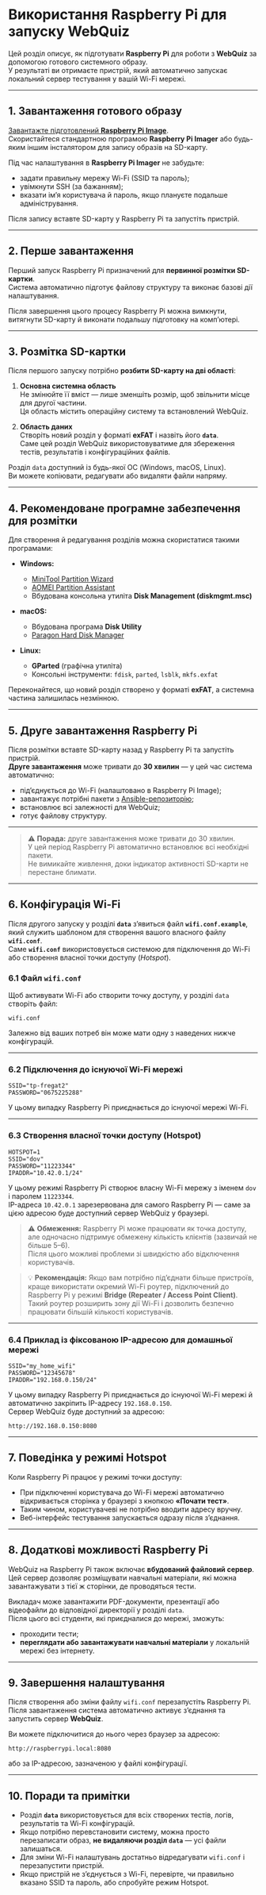 # Використання Raspberry Pi для запуску WebQuiz

Цей розділ описує, як підготувати **Raspberry Pi** для роботи з **WebQuiz** за допомогою готового системного образу.  
У результаті ви отримаєте пристрій, який автоматично запускає локальний сервер тестування у вашій Wi-Fi мережі.

---

## 1. Завантаження готового образу

[Завантажте підготовлений **Raspberry Pi Image**](https://drive.google.com/file/d/1WGOqSV0EW4xdvod2N4VoU_q6p2plXO9z/view?usp=sharing).  
Скористайтеся стандартною програмою **Raspberry Pi Imager** або будь-яким іншим інсталятором для запису образів на SD-карту.

Під час налаштування в **Raspberry Pi Imager** не забудьте:
- задати правильну мережу Wi-Fi (SSID та пароль);
- увімкнути SSH (за бажанням);
- вказати ім’я користувача й пароль, якщо плануєте подальше адміністрування.

Після запису вставте SD-карту у Raspberry Pi та запустіть пристрій.

---

## 2. Перше завантаження

Перший запуск Raspberry Pi призначений для **первинної розмітки SD-картки**.  
Система автоматично підготує файлову структуру та виконає базові дії налаштування.

Після завершення цього процесу Raspberry Pi можна вимкнути, витягнути SD-карту й виконати подальшу підготовку на комп’ютері.

---

## 3. Розмітка SD-картки

Після першого запуску потрібно **розбити SD-карту на дві області**:

1. **Основна системна область**  
   Не змінюйте її вміст — лише зменшіть розмір, щоб звільнити місце для другої частини.  
   Ця область містить операційну систему та встановлений WebQuiz.

2. **Область даних**  
   Створіть новий розділ у форматі **exFAT** і назвіть його **`data`**.  
   Саме цей розділ WebQuiz використовуватиме для збереження тестів, результатів і конфігураційних файлів.

Розділ `data` доступний із будь-якої ОС (Windows, macOS, Linux).  
Ви можете копіювати, редагувати або видаляти файли напряму.

---

## 4. Рекомендоване програмне забезпечення для розмітки

Для створення й редагування розділів можна скористатися такими програмами:

- **Windows:**  
  - [MiniTool Partition Wizard](https://www.partitionwizard.com/)  
  - [AOMEI Partition Assistant](https://www.diskpart.com/)  
  - Вбудована консольна утиліта **Disk Management (diskmgmt.msc)**  

- **macOS:**  
  - Вбудована програма **Disk Utility**  
  - [Paragon Hard Disk Manager](https://www.paragon-software.com/home/hdm-mac/)

- **Linux:**  
  - **GParted** (графічна утиліта)  
  - Консольні інструменти: `fdisk`, `parted`, `lsblk`, `mkfs.exfat`

Переконайтеся, що новий розділ створено у форматі **exFAT**, а системна частина залишилась незмінною.

---

## 5. Друге завантаження Raspberry Pi

Після розмітки вставте SD-карту назад у Raspberry Pi та запустіть пристрій.  
**Друге завантаження** може тривати до **30 хвилин** — у цей час система автоматично:

- під’єднується до Wi-Fi (налаштовано в Raspberry Pi Image);
- завантажує потрібні пакети з [Ansible-репозиторію](https://github.com/oduvan/webquiz-ansible);
- встановлює всі залежності для WebQuiz;
- готує файлову структуру.

---

> ⚠️ **Порада:** друге завантаження може тривати до 30 хвилин.  
> У цей період Raspberry Pi автоматично встановлює всі необхідні пакети.  
> Не вимикайте живлення, доки індикатор активності SD-карти не перестане блимати.

---

## 6. Конфігурація Wi-Fi

Після другого запуску у розділі **`data`** з’явиться файл **`wifi.conf.example`**, який служить шаблоном для створення вашого власного файлу **`wifi.conf`**.  
Саме **`wifi.conf`** використовується системою для підключення до Wi-Fi або створення власної точки доступу (*Hotspot*).

### 6.1 Файл `wifi.conf`

Щоб активувати Wi-Fi або створити точку доступу, у розділі `data` створіть файл:

```
wifi.conf
```

Залежно від ваших потреб він може мати одну з наведених нижче конфігурацій.

---

### 6.2 Підключення до існуючої Wi-Fi мережі

```
SSID="tp-fregat2"
PASSWORD="0675225288"
```

У цьому випадку Raspberry Pi приєднається до існуючої мережі Wi-Fi.

---

### 6.3 Створення власної точки доступу (Hotspot)

```
HOTSPOT=1
SSID="dov"
PASSWORD="11223344"
IPADDR="10.42.0.1/24"
```

У цьому режимі Raspberry Pi створює власну Wi-Fi мережу з іменем `dov` і паролем `11223344`.  
IP-адреса `10.42.0.1` зарезервована для самого Raspberry Pi — саме за цією адресою буде доступний сервер WebQuiz у браузері.

> ⚠️ **Обмеження:** Raspberry Pi може працювати як точка доступу, але одночасно підтримує обмежену кількість клієнтів (зазвичай не більше 5–6).  
> Після цього можливі проблеми зі швидкістю або відключення користувачів.

> 💡 **Рекомендація:** Якщо вам потрібно під’єднати більше пристроїв, краще використати окремий Wi-Fi роутер, підключений до Raspberry Pi у режимі **Bridge (Repeater / Access Point Client)**.  
> Такий роутер розширить зону дії Wi-Fi і дозволить безпечно працювати більшій кількості користувачів.

---

### 6.4 Приклад із фіксованою IP-адресою для домашньої мережі

```
SSID="my_home_wifi"
PASSWORD="12345678"
IPADDR="192.168.0.150/24"
```

У цьому випадку Raspberry Pi приєднається до існуючої Wi-Fi мережі й автоматично закріпить IP-адресу `192.168.0.150`.  
Сервер WebQuiz буде доступний за адресою:

```
http://192.168.0.150:8080
```

---

## 7. Поведінка у режимі Hotspot

Коли Raspberry Pi працює у режимі точки доступу:
- При підключенні користувача до Wi-Fi мережі автоматично відкривається сторінка у браузері з кнопкою **«Почати тест»**.  
- Таким чином, користувачеві не потрібно вводити адресу вручну.  
- Веб-інтерфейс тестування запускається одразу після з’єднання.

---

## 8. Додаткові можливості Raspberry Pi

WebQuiz на Raspberry Pi також включає **вбудований файловий сервер**.  
Цей сервер дозволяє розміщувати навчальні матеріали, які можна завантажувати з тієї ж сторінки, де проводяться тести.

Викладач може завантажити PDF-документи, презентації або відеофайли до відповідної директорії у розділі `data`.  
Після цього всі студенти, які приєдналися до мережі, зможуть:
- проходити тести;  
- **переглядати або завантажувати навчальні матеріали** у локальній мережі без інтернету.

---

## 9. Завершення налаштування

Після створення або зміни файлу `wifi.conf` перезапустіть Raspberry Pi.  
Після завантаження система автоматично активує з’єднання та запустить сервер **WebQuiz**.

Ви можете підключитися до нього через браузер за адресою:
```
http://raspberrypi.local:8080
```
або за IP-адресою, зазначеною у файлі конфігурації.

---

## 10. Поради та примітки

- Розділ **`data`** використовується для всіх створених тестів, логів, результатів та Wi-Fi конфігурацій.  
- Якщо потрібно перевстановити систему, можна просто перезаписати образ, **не видаляючи розділ `data`** — усі файли залишаться.  
- Для зміни Wi-Fi налаштувань достатньо відредагувати `wifi.conf` і перезапустити пристрій.  
- Якщо пристрій не з’єднується з Wi-Fi, перевірте, чи правильно вказано SSID та пароль, або спробуйте режим Hotspot.

